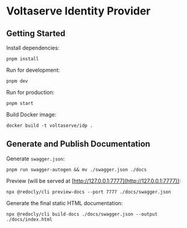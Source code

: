 # Voltaserve Identity Provider

## Getting Started

Install dependencies:

```shell
pnpm install
```

Run for development:

```shell
pnpm dev
```

Run for production:

```shell
pnpm start
```

Build Docker image:

```shell
docker build -t voltaserve/idp .
```

## Generate and Publish Documentation

Generate `swagger.json`:

```shell
pnpm run swagger-autogen && mv ./swagger.json ./docs
```

Preview (will be served at [http://127.0.0.1:7777](http://127.0.0.1:7777)):

```shell
npx @redocly/cli preview-docs --port 7777 ./docs/swagger.json
```

Generate the final static HTML documentation:

```shell
npx @redocly/cli build-docs ./docs/swagger.json --output ./docs/index.html
```

